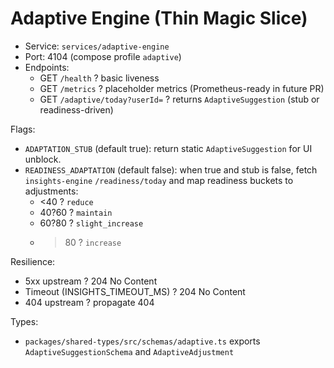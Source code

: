 # Adaptive Engine (Thin Magic Slice)

- Service: `services/adaptive-engine`
- Port: 4104 (compose profile `adaptive`)
- Endpoints:
  - GET `/health` ? basic liveness
  - GET `/metrics` ? placeholder metrics (Prometheus-ready in future PR)
  - GET `/adaptive/today?userId=` ? returns `AdaptiveSuggestion` (stub or readiness-driven)

Flags:
- `ADAPTATION_STUB` (default true): return static `AdaptiveSuggestion` for UI unblock.
- `READINESS_ADAPTATION` (default false): when true and stub is false, fetch `insights-engine` `/readiness/today` and map readiness buckets to adjustments:
  - <40 ? `reduce`
  - 40?60 ? `maintain`
  - 60?80 ? `slight_increase`
  - >80 ? `increase`

Resilience:
- 5xx upstream ? 204 No Content
- Timeout (INSIGHTS_TIMEOUT_MS) ? 204 No Content
- 404 upstream ? propagate 404

Types:
- `packages/shared-types/src/schemas/adaptive.ts` exports `AdaptiveSuggestionSchema` and `AdaptiveAdjustment`
